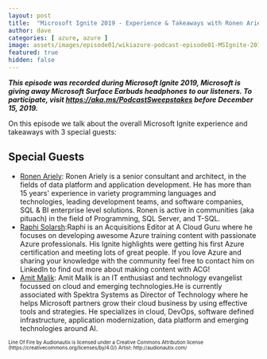 ```yaml
---
layout: post
title:  "Microsoft Ignite 2019 - Experience & Takeaways with Ronen Ariely, Raphi Solarsh and Amit Malik"
author: dave
categories: [ azure, azure ]
image: assets/images/episode01/wikiazure-podcast-episode01-MSIgnite-2019-experience-takeaways.png
featured: true
hidden: false
---
```


<p>
<script src="https://www.buzzsprout.com/704541/2057835-microsoft-ignite-2019-experience-takeaways.js?player=small" type="text/javascript" charset="utf-8"></script>
</p>
<p style="font-style: oblique;font-weight: bolder;">
This episode was recorded during Microsoft Ignite 2019, Microsoft is giving away Microsoft Surface Earbuds headphones to our listeners. To participate, visit <a href="https://aka.ms/PodcastSweepstakes" target="_blank">https://aka.ms/PodcastSweepstakes</a> before December 15, 2019.</p>

On this episode we talk about the overall Microsoft Ignite experience and takeaways with 3 special guests: 


## Special Guests


+ <a href="https://www.linkedin.com/in/pitoach/" target="_blank">Ronen Ariely</a>: Ronen Ariely is a senior consultant and architect, in the fields of data platform and application development. He has more than 15 years' experience in variety programming languages and technologies, leading development teams, and software companies, SQL & BI enterprise level solutions. Ronen is active in communities (aka pituach) in the field of Programming, SQL Server, and T-SQL. 
+ <a href="https://www.linkedin.com/in/raphael-solarsh-12b826183/" target="_blank">Raphi Solarsh</a>:Raphi is an Acquisitions Editor at A Cloud Guru where he focuses on developing awesome Azure training content with passionate Azure professionals. His Ignite highlights were getting his first Azure certification and meeting lots of great people. If you love Azure and sharing your knowledge with the community feel free to contact him on LinkedIn to find out more about making content with ACG!
+ <a href="https://www.linkedin.com/in/amitmalik99/" target="_blank">Amit Malik</a>: Amit Malik is an IT enthusiast and technology evangelist focussed on cloud and emerging technologies.He is currently associated with Spektra Systems as Director of Technology where he helps Microsoft partners grow their cloud business by using effective tools and strategies. He specializes in cloud, DevOps, software defined infrastructure, application modernization, data platform and emerging technologies around AI. 

<p style="font-size: .7em;">Line Of Fire by Audionautix is licensed under a Creative Commons Attribution license (https://creativecommons.org/licenses/by/4.0/) Artist: http://audionautix.com/</p>